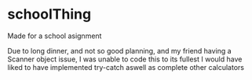 # schoolThing
Made for a school asignment

Due to long dinner, and not so good planning, and my friend having a Scanner object issue,
I was unable to code this to its fullest
I would have liked to have implemented try-catch aswell as complete other calculators

